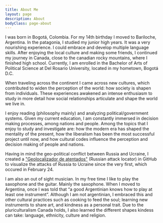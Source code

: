 ```yaml
---
title: About Me
layout: page
description: About
bodyClass: page-about
---
```


I was born in Bogotá, Colombia. For my 14th birthday I moved to Bariloche, Argentina. In the patagonia, I studied my junior high years. It was a very nourishing experience. I could embrace and develop multiple language skills. After enjoying the local culture and making some friends, I continued my journey in Canada, close to the canadian rocky mountains, where I finished high school. Currently, I am enrolled in the Bachelor of Arts of Political Science at Del Rosario University, located in my hometown, Bogotá D.C.

When traveling across the continent I came across new cultures, which contributed to widen the perception of the world: how society is shapen from individuals. These experiences awakened an intense enthusiasm to study in more detail how social relationships articulate and shape the world we live in.

I enjoy reading (philosophy mainly) and analyzing political/government systems. Given my current education, I am constantly immersed in decision making processes, among nations and people. Among the topics that I enjoy to study and investigate are: how the modern era has shaped the mentality of the present, how the liberalism has been the most successful project until now, and how cultural codes influence the perception and decision making of people and nations.

Having in mind the geo-political conflict between Russia and Ucraine, I created a ["Geolocalizador de atentados"](https://github.com/Fiaojeda/geolocalizador) (Russian attack locator) in GitHub to visualize the attacks of Russia to Ucraine since the very first, which occured in February 24.

I am also an out of sight musician. In my free time I like to play the saxophone and the guitar. Mainly the saxophone. When I moved to Argentina, once I was told that “a good Argentinian knows how to play at least one instrument”. Although I am not argentinian, I embraced this and other cultural practices such as cooking to feed the soul; learning new instruments to share art, and kindness as a personal trait. Due to the pluriculturalism Canada holds, I also learned the different shapes kindess can take: language, ethnicity, culture and religion.
